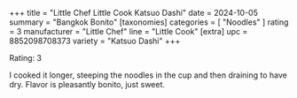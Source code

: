 +++
title = "Little Chef Little Cook Katsuo Dashi"
date = 2024-10-05
summary = "Bangkok Bonito"
[taxonomies]
categories = [ "Noodles" ]
rating = 3
manufacturer = "Little Chef"
line = "Little Cook"
[extra]
upc = 8852098708373
variety = "Katsuo Dashi"
+++

Rating: 3

I cooked it longer, steeping the noodles in the cup and then draining to have dry.
Flavor is pleasantly bonito, just sweet.

